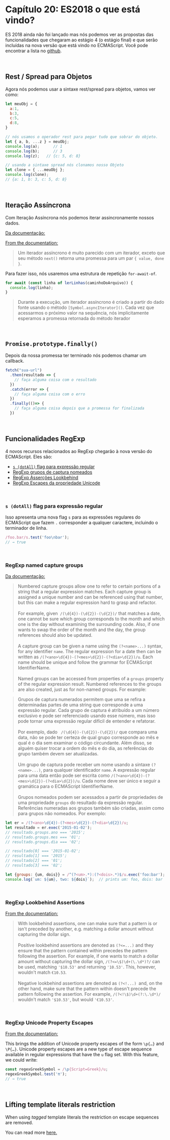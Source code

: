 # Capítulo 20: ES2018 o que está vindo?

ES 2018 ainda não foi lançado mas nós podemos ver as propostas das funcionalidades que chegaram ao estágio 4 (o estágio final) e que serão incluídas na nova versão que está vindo no ECMAScript.
Você pode encontrar a lista no [github](https://github.com/tc39/proposals/blob/master/finished-proposals.md).

&nbsp;

## Rest / Spread para Objetos
 
Agora nós podemos usar a sintaxe rest/spread para objetos, vamos ver como:

```js
let meuObj = { 
  a:1,
  b:3,
  c:5,
  d:8,
}

// nós usamos o operador rest para pegar tudo que sobrar do objeto.
let { a, b, ...z } = meuObj;
console.log(a);      // 1
console.log(b);      // 3
console.log(z);   // {c: 5, d: 8}

// usando a sintaxe spread nós clonamos nosso Objeto
let clone = { ...meuObj };
console.log(clone);
// {a: 1, b: 3, c: 5, d: 8}
```

&nbsp;

## Iteração Assíncrona

Com Iteração Assíncrona nós podemos iterar assincronamente nossos dados.

[Da documentação:](https://github.com/tc39/proposal-async-iteration)

[From the documentation:](https://github.com/tc39/proposal-async-iteration)
> Um iterador assíncrono é muito parecido com um iterador, exceto que seu método `next()` retorna uma promessa para um par `{ value, done }`.

Para fazer isso, nós usaremos uma estrutura de repetição `for-await-of`.

``` js
for await (const linha of lerLinhas(caminhoDoArquivo)) {
  console.log(linha);
}
```

> Durante a execução, um iterador assíncrono é criado a partir do dado fonte usando o método `[Symbol.asyncIterator]()`.
Cada vez que acessarmos o próximo valor na sequência, nós implicitamente esperamos a promessa retornada do método iterador

&nbsp;

## `Promise.prototype.finally()`

Depois da nossa promessa ter terminado nós podemos chamar um callback.

``` js
fetch("sua-url")
  .then(resultado => {
    // faça alguma coisa com o resultado
  })
  .catch(error => {
    // faça alguma coisa com o erro
  })
  .finally(()=> {
    // faça alguma coisa depois que a promessa for finalizada
  })
```

&nbsp;

## Funcionalidades RegExp

4 novos recursos relacionados ao RegExp chegarão à nova versão do ECMAScript. Eles são:

- [`s (dotAll)` flag para expressão regular](https://github.com/tc39/proposal-regexp-dotall-flag)
- [RegExp grupos de captura nomeados](https://github.com/tc39/proposal-regexp-named-groups)
- [RegExp Asserções Lookbehind](https://github.com/tc39/proposal-regexp-lookbehind)
- [RegExp Escapes da propriedade Unicode](https://github.com/tc39/proposal-regexp-lookbehind)

&nbsp;

### `s (dotAll)` flag para expressão regular

Isso apresenta uma nova flag `s` para as expressões regulares do ECMAScript que fazem `.` corresponder a qualquer caractere, incluindo o terminador de linha.

``` js
/foo.bar/s.test('foo\nbar');
// → true
```

&nbsp;

### RegExp named capture groups

[Da documentação:](https://github.com/tc39/proposal-regexp-named-groups)

>Numbered capture groups allow one to refer to certain portions of a string that a regular expression matches. Each capture group is assigned a unique number and can be referenced using that number, but this can make a regular expression hard to grasp and refactor.</br> </br> For example, given` /(\d{4})-(\d{2})-(\d{2})/` that matches a date, one cannot be sure which group corresponds to the month and which one is the day without examining the surrounding code. Also, if one wants to swap the order of the month and the day, the group references should also be updated.</br> </br> A capture group can be given a name using the `(?<name>...)` syntax, for any identifier `name`. The regular expression for a date then can be written as `/(?<ano>\d{4})-(?<mes>\d{2})-(?<dia>\d{2})/u`. Each name should be unique and follow the grammar for ECMAScript IdentifierName.</br> </br> Named groups can be accessed from properties of a `groups` property of the regular expression result. Numbered references to the groups are also created, just as for non-named groups. For example:

> Grupos de captura numerados permitem que uma se refira a determinadas partes de uma string que corresponde a uma expressão regular. Cada grupo de captura é atribuído a um número exclusivo e pode ser referenciado usando esse número, mas isso pode tornar uma expressão regular difícil de entender e refatorar.</br> </br> Por exemplo, dado ` /(\d{4})-(\d{2})-(\d{2})/` que compara uma data, não se pode ter certeza de qual grupo corresponde ao mês e qual é o dia sem examinar o código circundante. Além disso, se alguém quiser trocar a ordem do mês e do dia, as referências do grupo também devem ser atualizadas.</br> </br> Um grupo de captura pode receber um nome usando a sintaxe `(?<name>...)`, para qualquer identificador `name`. A expressão regular para uma data então pode ser escrita como `/(?<ano>\d{4})-(?<mes>\d{2})-(?<dia>\d{2})/u`. Cada nome deve ser único e seguir a gramática para o ECMAScript IdentifierName.</br> </br> Grupos nomeados podem ser acessados a partir de propriedades de uma propriedade `groups` do resultado da expressão regular. Referências numeradas aos grupos também são criadas, assim como para grupos não nomeados. Por exemplo:

``` js
let er = /(?<ano>\d{4})-(?<mes>\d{2})-(?<dia>\d{2})/u;
let resultado = er.exec('2015-01-02');
// resultado.groups.ano === '2015';
// resultado.groups.mes === '01';
// resultado.groups.dia === '02';

// resultado[0] === '2015-01-02';
// resultado[1] === '2015';
// resultado[2] === '01';
// resultado[3] === '02';

let {groups: {um, dois}} = /^(?<um>.*):(?<dois>.*)$/u.exec('foo:bar');
console.log(`um: ${um}, two: ${dois}`);  // prints um: foo, dois: bar
```
&nbsp; 

### RegExp Lookbehind Assertions

[From the documentation:](https://github.com/tc39/proposal-regexp-lookbehind)

> With lookbehind assertions, one can make sure that a pattern is or isn't preceded by another, e.g. matching a dollar amount without capturing the dollar sign. </br></br> Positive lookbehind assertions are denoted as `(?<=...)` and they ensure that the pattern contained within precedes the pattern following the assertion. For example, if one wants to match a dollar amount without capturing the dollar sign, `/(?<=\$)\d+(\.\d*)?/` can be used, matching `'$10.53'` and returning `'10.53'`. This, however, wouldn't match `€10.53`.</br></br> Negative lookbehind assertions are denoted as `(?<!...) `and, on the other hand, make sure that the pattern within doesn't precede the pattern following the assertion. For example, `/(?<!\$)\d+(?:\.\d*)/` wouldn't match `'$10.53'`, but would `'€10.53'`.

&nbsp; 

### RegExp Unicode Property Escapes

[From the documentation:](https://github.com/tc39/proposal-regexp-unicode-property-escapes)

This brings the addition of Unicode property escapes of the form `\p{…}` and` \P{…}`. Unicode property escapes are a new type of escape sequence available in regular expressions that have the `u` flag set. With this feature, we could write:

``` js
const regexGreekSymbol = /\p{Script=Greek}/u;
regexGreekSymbol.test('π');
// → true
```

&nbsp;

## Lifting template literals restriction

When using *tagged* template literals the restriction on escape sequences are removed.

You can read more [here.](https://tc39.github.io/proposal-template-literal-revision/#sec-template-literals)
